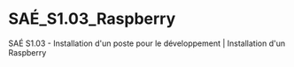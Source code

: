 # SAÉ_S1.03_Raspberry
SAÉ S1.03 - Installation d'un poste pour le développement | Installation d'un Raspberry
